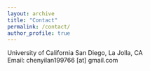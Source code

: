 ```yaml
---
layout: archive
title: "Contact"
permalink: /contact/
author_profile: true
---
```


University of California San Diego, La Jolla, CA<br>
Email: chenyilan199766 [at] gmail.com